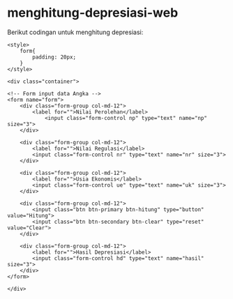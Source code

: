 # menghitung-depresiasi-web

Berikut codingan untuk menghitung depresiasi:

<!DOCTYPE html>
<html lang="en">
<head>
 <meta charset="UTF-8">
 <title>Laporan MDPLP</title>
 <link rel="stylesheet" href="https://maxcdn.bootstrapcdn.com/bootstrap/4.0.0/css/bootstrap.min.css" integrity="sha384-Gn5384xqQ1aoWXA+058RXPxPg6fy4IWvTNh0E263XmFcJlSAwiGgFAW/dAiS6JXm" crossorigin="anonymous">

    <style>
        form{
            padding: 20px;
        }
    </style>
</head>

<body>

    <div class="container">
        
    <!-- Form input data Angka -->
    <form name="form">
        <div class="form-group col-md-12">
            <label for="">Nilai Perolehan</label>
                <input class="form-control np" type="text" name="np" size="3">
        </div>

        <div class="form-group col-md-12">
            <label for="">Nilai Regulasi</label>        
            <input class="form-control nr" type="text" name="nr" size="3">
        </div>

        <div class="form-group col-md-12">
            <label for="">Usia Ekonomis</label>        
            <input class="form-control ue" type="text" name="uk" size="3">
        </div>
        
        <div class="form-group col-md-12">
            <input class="btn btn-primary btn-hitung" type="button"  value="Hitung">
            <input class="btn btn-secondary btn-clear" type="reset"   value="Clear">
        </div>

        <div class="form-group col-md-12">
            <label for="">Hasil Depresiasi</label>        
            <input class="form-control hd" type="text" name="hasil" size="3">
        </div>
    </form>
    
    </div>

  <!-- <span>Nilai Perolehan</span>
  <input type="text" name="angka1" size="3">
  <span>Nilai regulasi</span>
  <input type="text" name="angka2" size="3"><br> <br>
  <span>Usia Ekonomis</span>
  <input type="text" name="angka3" size="3"><br> <br>
  <span>Hasil Depresiasi</span>
  <input type="text" name="hasil" size="6" value=""><br>  -->


<!-- javascript -->
<script src="https://code.jquery.com/jquery-3.2.1.slim.min.js" integrity="sha384-KJ3o2DKtIkvYIK3UENzmM7KCkRr/rE9/Qpg6aAZGJwFDMVNA/GpGFF93hXpG5KkN" crossorigin="anonymous"></script>
<script src="https://cdnjs.cloudflare.com/ajax/libs/popper.js/1.12.9/umd/popper.min.js" integrity="sha384-ApNbgh9B+Y1QKtv3Rn7W3mgPxhU9K/ScQsAP7hUibX39j7fakFPskvXusvfa0b4Q" crossorigin="anonymous"></script>
<script src="https://maxcdn.bootstrapcdn.com/bootstrap/4.0.0/js/bootstrap.min.js" integrity="sha384-JZR6Spejh4U02d8jOt6vLEHfe/JQGiRRSQQxSfFWpi1MquVdAyjUar5+76PVCmYl" crossorigin="anonymous"></script>
 <script>
     $(document).ready(function(){
        // $('input').keyup(function(event) {

        //     // skip for arrow keys
        //     if(event.which >= 37 && event.which <= 40) return;

        //     // format number
        //     $(this).val(function(index, value) {
        //     return value
        //     .replace(/\D/g, "")
        //     .replace(/\B(?=(\d{3})+(?!\d))/g, ".")
        //     ;
        //     });
        // });

        function cek(){
            if (form.np.value == "" || form.nr.value == "" || form.uk.value== "") {
                alert("Angka Kosong");
                exit()
            }
        }

        function hitung(){
            cek();
            var nilai_perolehan = $(".np").val()
            var nilai_regulasi = $(".nr").val()
            var usia_ekonomis = $(".ue").val()

            console.log(nilai_perolehan+ " "+nilai_regulasi)

            var hasil_depresiasi = (nilai_perolehan - nilai_regulasi) / usia_ekonomis

            if(hasil_depresiasi){
                $(".hd").val(hasil_depresiasi)
            }
                                                        
        }

        $('.btn-hitung').on('click',function(){
            hitung()
        })

     })
 </script>
</body>
</html>
